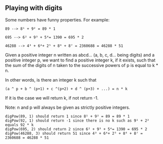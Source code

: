 ## Playing with digits

Some numbers have funny properties. For example:

    89 --> 8¹ + 9² = 89 * 1

    695 --> 6² + 9³ + 5⁴= 1390 = 695 * 2

    46288 --> 4³ + 6⁴+ 2⁵ + 8⁶ + 8⁷ = 2360688 = 46288 * 51

Given a positive integer n written as abcd... (a, b, c, d... being digits) and a positive integer p, we want to find a positive integer k, if it exists, such that the sum of the digits of n taken to the successive powers of p is equal to k * n.

In other words, is there an integer k such that 

    (a ^ p + b ^ (p+1) + c ^(p+2) + d ^ (p+3) + ...) = n * k

If it is the case we will return k, if not return -1.

Note: n and p will always be given as strictly positive integers.

    digPow(89, 1) should return 1 since 8¹ + 9² = 89 = 89 * 1
    digPow(92, 1) should return -1 since there is no k such as 9¹ + 2² equals 92 * k
    digPow(695, 2) should return 2 since 6² + 9³ + 5⁴= 1390 = 695 * 2
    digPow(46288, 3) should return 51 since 4³ + 6⁴+ 2⁵ + 8⁶ + 8⁷ = 2360688 = 46288 * 51
    